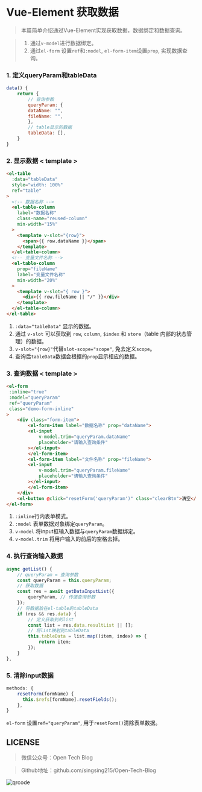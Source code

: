 # Vue-Element 获取数据

> 本篇简单介绍通过Vue-Element实现获取数据，数据绑定和数据查询。

> 1. 通过`v-model`进行数据绑定。
> 2. 通过`el-form` 设置`ref`和`:model`, `el-form-item`设置`prop`, 实现数据查询。

###  1. 定义queryParam和tableData

```js
data() {
    return {
        // 查询参数
        queryParam: {
        dataName: "",
        fileName: "",
        },
        // table显示的数据
        tableData: [],
    }   
}
```


###  2. 显示数据 < template >

```html
<el-table
  :data="tableData"
  style="width: 100%"
  ref="table"
>
  <!-- 数据名称 -->
  <el-table-column
    label="数据名称"
    class-name="reused-column"
    min-width="15%"
  >
    <template v-slot="{row}">
      <span>{{ row.dataName }}</span>
    </template>
  </el-table-column>
  <!-- 变量文件名称 -->
  <el-table-column
    prop="fileName"
    label="变量文件名称"
    min-width="20%"
  >
    <template v-slot="{ row }">
      <div>{{ row.fileName || "/" }}</div>
    </template>
  </el-table-column>
</el-table>

```
1. `:data="tableData"`	显示的数据。
2. 通过 `v-slot` 可以获取到 `row`, `column`, `$index` 和 `store`（table 内部的状态管理）的数据。
3. `v-slot="{row}"`代替`slot-scope="scope"`, 免去定义`scope`。
4. 查询后`tableData`数据会根据的`prop`显示相应的数据。

### 3. 查询数据 < template >

```html
<el-form
 :inline="true"
 :model="queryParam"
 ref="queryParam"
 class="demo-form-inline"
>
    <div class="form-item">
        <el-form-item label="数据名称" prop="dataName">
        <el-input
            v-model.trim="queryParam.dataName"
            placeholder="请输入查询条件"
        ></el-input>
        </el-form-item>
        <el-form-item label="文件名称" prop="fileName">
        <el-input
            v-model.trim="queryParam.fileName"
            placeholder="请输入查询条件"
        ></el-input>
        </el-form-item>
    </div>
    <el-button @click="resetForm('queryParam')" class="clearBtn">清空</el-button>
</el-form>
```

1. `:inline`行内表单模式。
2. `:model`	表单数据对象绑定`queryParam`。
3. `v-model` 将input框输入数据与`queryParam`数据绑定。
4. `v-model.trim` 将用户输入的前后的空格去掉。

###  4. 执行查询输入数据

```js
async getList() {
    // queryParam = 查询参数
    const queryParam = this.queryParam;
    // 获取数据
    const res = await getDataInputList({
        queryParam, // 传递查询参数
    });
    // 将数据放在el-table的tableData
    if (res && res.data) {
        // 定义获取到的list
        const list = res.data.resultList || [];
        // 将list映射到tableData
        this.tableData = list.map((item, index) => {
            return item;
        });
    }
},
```

###  5. 清除input数据

```js
methods: {
    resetForm(formName) {
      this.$refs[formName].resetFields();
    },
}
```

 `el-form` 设置`ref="queryParam"`, 用于`resetForm()`清除表单数据。

## LICENSE

> 微信公众号：Open Tech Blog

> Github地址：github.com/singsing215/Open-Tech-Blog

![qrcode](https://m.qpic.cn/psc?/V537Qnpi0OXnJm2Konin077jks4ap2ow/bqQfVz5yrrGYSXMvKr.cqZs491lneOtH7kLYV2wRHulaIh6H8AG0sOgrRV5IOzhOeBPqvFlOAcjrjqxHkjHf.PFLhGbXhv2NOlTTJqCDHuw!/b&bo=WAFYAQAAAAABByA!&rf=viewer_4)



